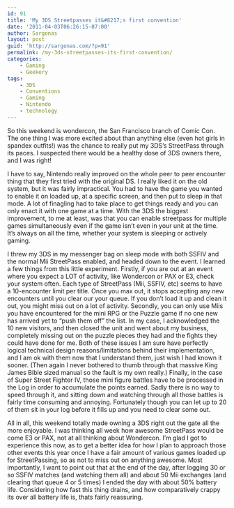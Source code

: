 ```yaml
---
id: 91
title: 'My 3DS Streetpasses it&#8217;s first convention'
date: '2011-04-03T06:26:15-07:00'
author: Sargonas
layout: post
guid: 'http://sargonas.com/?p=91'
permalink: /my-3ds-streetpasses-its-first-convention/
categories:
    - Gaming
    - Geekery
tags:
    - 3DS
    - Conventions
    - Gaming
    - Nintendo
    - technology
---
```


So this weekend is wondercon, the San Francisco branch of Comic Con. The one thing I was more excited about than anything else (even hot girls in spandex outfits!) was the chance to really put my 3DS’s StreetPass through its paces. I suspected there would be a healthy dose of 3DS owners there, and I was right!

I have to say, Nintendo really improved on the whole peer to peer encounter thing that they first tried with the original DS. I really liked it on the old system, but it was fairly impractical. You had to have the game you wanted to enable it on loaded up, at a specific screen, and then put to sleep in that mode. A lot of finagling had to take place to get things ready and you can only enact it with one game at a time. With the 3DS the biggest improvement, to me at least, was that you can enable streetpass for multiple games simultaneously even if the game isn’t even in your unit at the time. It’s always on all the time, whether your system is sleeping or actively gaming.

I threw my 3DS in my messenger bag on sleep mode with both SSFIV and the normal Mii StreetPass enabled, and headed down to the event. I learned a few things from this little experiment. Firstly, if you are out at an event where you expect a LOT of activity, like Wondercon or PAX or E3, check your system often. Each type of StreetPass (Mii, SSFIV, etc) seems to have a 10-encounter limit per title. Once you max out, it stops accepting any new encounters until you clear our your queue. If you don’t load it up and clean it out, you might miss out on a lot of activity. Secondly, you can only use Miis you have encountered for the mini RPG or the Puzzle game if no one new has arrived yet to “push them off” the list. In my case, I acknowledged the 10 new visitors, and then closed the unit and went about my business, completely missing out on the puzzle pieces they had and the fights they could have done for me. Both of these issues I am sure have perfectly logical technical design reasons/limitations behind their implementation, and I am ok with them now that I understand them, just wish I had known it sooner. (Then again I never bothered to thumb through that massive King James Bible sized manual so the fault is my own really.) Finally, in the case of Super Street Fighter IV, those mini figure battles have to be processed in the Log in order to accumulate the points earned. Sadly there is no way to speed through it, and sitting down and watching through all those battles is fairly time consuming and annoying. Fortunately though you can let up to 20 of them sit in your log before it fills up and you need to clear some out.

All in all, this weekend totally made owning a 3DS right out the gate all the more enjoyable. I was thinking all week how awesome StreetPass would be come E3 or PAX, not at all thinking about Wondercon. I’m glad I got to experience this now, as to get a better idea for how I plan to approach those other events this year once I have a fair amount of various games loaded up for StreetPassing, so as not to miss out on anything awesome. Most importantly, I want to point out that at the end of the day, after logging 30 or so SSFIV matches (and watching them all) and about 50 Mii exchanges (and clearing that queue 4 or 5 times) I ended the day with about 50% battery life. Considering how fast this thing drains, and how comparatively crappy its over all battery life is, thats fairly reassuring.